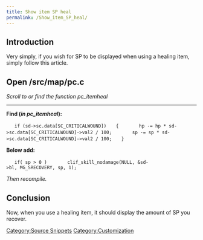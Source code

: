 ```yaml
---
title: Show item SP heal
permalink: /Show_item_SP_heal/
---
```


Introduction
------------

Very simply, if you wish for SP to be displayed when using a healing item, simply follow this article.

Open /src/map/pc.c
------------------

*Scroll to or find the function pc_itemheal*

------------------------------------------------------------------------

**Find (*in pc_itemheal*):**

`   if (sd->sc.data[SC_CRITICALWOUND])`
`   {`
`       hp -= hp * sd->sc.data[SC_CRITICALWOUND]->val2 / 100;`
`       sp -= sp * sd->sc.data[SC_CRITICALWOUND]->val2 / 100;`
`   }`

**Below add:**

`   if( sp > 0 )`
`       clif_skill_nodamage(NULL, &sd->bl, MG_SRECOVERY, sp, 1);`

*Then recompile.*

Conclusion
----------

Now, when you use a healing item, it should display the amount of SP you recover.

[Category:Source Snippets](/Category:Source_Snippets "wikilink") [Category:Customization](/Category:Customization "wikilink")